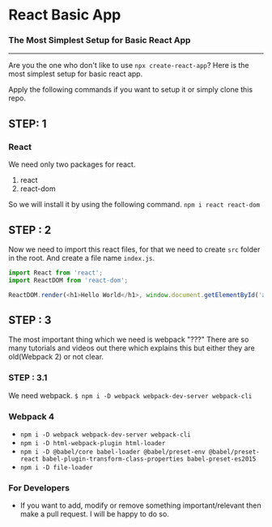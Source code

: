 # React Basic App

### The Most Simplest Setup for Basic React App

---

Are you the one who don't like to use `npx create-react-app`? Here is the most simplest setup for basic react app.

Apply the following commands if you want to setup it or simply clone this repo.

## STEP: 1

### React

We need only two packages for react.

1. react
2. react-dom

So we will install it by using the following command.
`npm i react react-dom`

## STEP : 2

Now we need to import this react files, for that we need to create `src` folder in the root. And create a file name `index.js`.

```js
import React from 'react';
import ReactDOM from 'react-dom';

ReactDOM.render(<h1>Hello World</h1>, window.document.getElementById('app'));
```

## STEP : 3

The most important thing which we need is webpack "???" There are so many tutorials and videos out there which explains this but either they are old(Webpack 2) or not clear.

### STEP : 3.1

We need webpack.
`$ npm i -D webpack webpack-dev-server webpack-cli`

### Webpack 4

- `npm i -D webpack webpack-dev-server webpack-cli`
- `npm i -D html-webpack-plugin html-loader`
- `npm i -D @babel/core babel-loader @babel/preset-env @babel/preset-react babel-plugin-transform-class-properties babel-preset-es2015`
- `npm i -D file-loader`

### For Developers

- If you want to add, modify or remove something important/relevant then make a pull request. I will be happy to do so.
